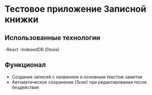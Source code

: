 # Тестовое приложение Записной книжки

## Использованные технологии

-React
-IndexedDB (Dexie)

## Функционал

- Создание записей с названием и основным текстом заметки
- Автоматическое сохранение (3сек) при редактировании после бездействия
